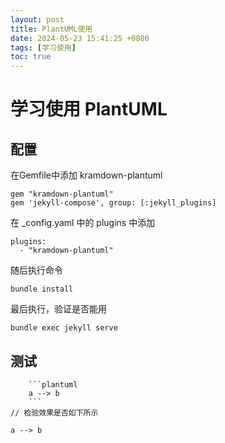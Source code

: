 ```yaml
---
layout: post
title: PlantUML使用
date: 2024-05-23 15:41:25 +0800
tags: [学习使用]
toc: true
---
```

# 学习使用 PlantUML

## 配置
在Gemfile中添加 kramdown-plantuml
```
gem "kramdown-plantuml"
gem 'jekyll-compose', group: [:jekyll_plugins]
```
在 _config.yaml 中的 plugins 中添加
```
plugins:
  - "kramdown-plantuml"
```
随后执行命令
```
bundle install
```
最后执行，验证是否能用
```
bundle exec jekyll serve
```
## 测试
```
    ```plantuml
    a --> b
    ```
// 检验效果是否如下所示
```


```plantuml
a --> b
```